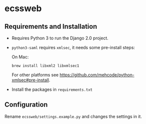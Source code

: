# ecssweb

## Requirements and Installation

- Requires Python 3 to run the Django 2.0 project.

- `python3-saml` requires `xmlsec`, it needs some pre-install steps:

  On Mac:

  ```
  brew install libxml2 libxmlsec1
  ```

  For other platforms see https://github.com/mehcode/python-xmlsec#pre-install.

- Install the packages in `requirements.txt`

## Configuration

Rename `ecssweb/settings.example.py` and changes the settings in it.
